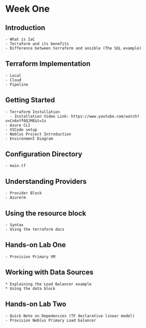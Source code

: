 # Week One

## Introduction
    - What is IaC
    - Terraform and its benefits
    - Difference between terraform and ansible (The SQL example)

## Terraform Implementation
    - Local 
    - Cloud 
    - Pipeline

## Getting Started
    - Terraform Installation
      - Installation Video Link: https://www.youtube.com/watch?v=Cn6xYf0QJME&t=1s
    - Azure CLI 
    - VSCode setup 
    - Neblus Project Introduction
    - Environment Diagram

## Configuration Directory
    - main.tf

## Understanding Providers
    - Provider Block
    - Azurerm

## Using the resource block
    - Syntax
    - Using the terraform docs

## Hands-on Lab One
    - Provision Primary VM

## Working with Data Sources
    * Explaining the Load Balancer example
    * Using the data block

## Hands-on Lab Two
    - Quick Note on Depedencies (TF declarative linear model)
    - Provision Neblus Primary Load balancer



<!-- Week Two
Variables example 2
Dependencies
Output Variables
State file


Week Three
Lifecycle rules
Loops in terraform
Version constrain

Week Four
Terraform Modules
Terraform Functions
Capstone project

The big picture for the learning series should be as follows. 
A traffic manager, two Load balacers at the backend for DC and DR, and two VMs at the backend of the LB running IIS server 
and a simple webpage.

Installation: https://www.youtube.com/watch?v=Cn6xYf0QJME&t=1s -->
